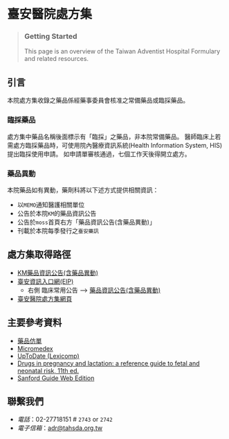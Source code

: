 # 臺安醫院處方集

> ### Getting Started
> This page is an overview of the Taiwan Adventist Hospital Formulary and related resources.

## 引言

本院處方集收錄之藥品係經藥事委員會核准之常備藥品或臨採藥品。


### 臨採藥品

處方集中藥品名稱後面標示有「臨採」之藥品，非本院常備藥品。
醫師臨床上若需處方臨採藥品時，可使用院內醫療資訊系統\(Health Information System, HIS\)提出臨採使用申請。
如申請單審核通過，七個工作天後得開立處方。


### 藥品異動

本院藥品如有異動，藥劑科將以下述方式提供相關資訊：
- 以`MEMO`通知醫護相關單位
- 公告於本院`KM`的藥品資訊公告
- 公告於`moss`首頁右方「藥品資訊公告\(含藥品異動\)」
- 刊載於本院每季發行之`臺安藥訊`


## 處方集取得路徑

* [KM藥品資訊公告\(含藥品異動\)](http://km.domain.tahsda.org.tw/KM/listfolders.aspx?uid=2429)
* [臺安資訊入口網\(EIP\)](http://portal.tahsda.org.tw/TaianPortal/)
  * 右側 臨床常用公告 --&gt; [藥品資訊公告\(含藥品異動\)](http://km.domain.tahsda.org.tw/KM/listfolders.aspx?uid=2429)
* [臺安醫院處方集網頁](https://shin13.gitbook.io/tah-formulary/)

## 主要參考資料

* [藥品仿單](https://info.fda.gov.tw/MLMS/H0001.aspx)
* [Micromedex](https://www.micromedexsolutions.com/micromedex2/librarian/ssl/true)
* [UpToDate \(Lexicomp\)](https://www.uptodate.com/contents/search)
* [Drugs in pregnancy and lactation: a reference guide to fetal and neonatal risk, 11th ed.](https://erm.tahsda.org.tw/taerm/sendurl_api_v3.jsp?type=0&journal_id=10147)
* [Sanford Guide Web Edition](https://webedition.sanfordguide.com/acl_users/credentials_cookie_auth/require_login?came_from=https%3A//webedition.sanfordguide.com/en)

## 聯繫我們

- *電話*：02-27718151 # `2743` or `2742`
- *電子信箱*：[adr@tahsda.org.tw](adr@tahsda.org.tw)
